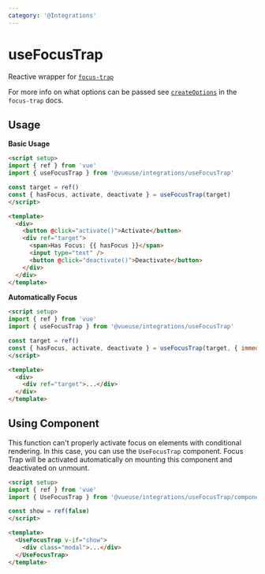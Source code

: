 ```yaml
---
category: '@Integrations'
---
```


# useFocusTrap

Reactive wrapper for [`focus-trap`](https://github.com/focus-trap/focus-trap)

For more info on what options can be passed see [`createOptions`](https://github.com/focus-trap/focus-trap#createfocustrapelement-createoptions) in the `focus-trap` docs.

## Usage

**Basic Usage**

```html
<script setup>
import { ref } from 'vue'
import { useFocusTrap } from '@vueuse/integrations/useFocusTrap'

const target = ref()
const { hasFocus, activate, deactivate } = useFocusTrap(target)
</script>

<template>
  <div>
    <button @click="activate()">Activate</button>
    <div ref="target">
      <span>Has Focus: {{ hasFocus }}</span>
      <input type="text" />
      <button @click="deactivate()">Deactivate</button>
    </div>
  </div>
</template>
```

**Automatically Focus**

```html
<script setup>
import { ref } from 'vue'
import { useFocusTrap } from '@vueuse/integrations/useFocusTrap'

const target = ref()
const { hasFocus, activate, deactivate } = useFocusTrap(target, { immediate: true })
</script>

<template>
  <div>
    <div ref="target">...</div>
  </div>
</template>
```

## Using Component

This function can't properly activate focus on elements with conditional rendering. In this case, you can use the `UseFocusTrap` component. Focus Trap will be activated automatically on mounting this component and deactivated on unmount.

```html
<script setup>
import { ref } from 'vue'
import { UseFocusTrap } from '@vueuse/integrations/useFocusTrap/component'

const show = ref(false)
</script>

<template>
  <UseFocusTrap v-if="show">
    <div class="modal">...</div>
  </UseFocusTrap>
</template>

```
